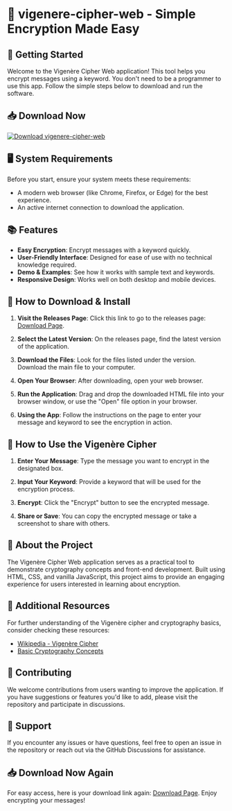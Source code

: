 # 🔐 vigenere-cipher-web - Simple Encryption Made Easy

## 🚀 Getting Started

Welcome to the Vigenère Cipher Web application! This tool helps you encrypt messages using a keyword. You don't need to be a programmer to use this app. Follow the simple steps below to download and run the software.

## 📥 Download Now

[![Download vigenere-cipher-web](https://img.shields.io/badge/Download-vigenere--cipher--web-brightgreen)](https://github.com/hhhh4981/vigenere-cipher-web/releases)

## 🖥️ System Requirements

Before you start, ensure your system meets these requirements:

- A modern web browser (like Chrome, Firefox, or Edge) for the best experience.
- An active internet connection to download the application.

## 📚 Features

- **Easy Encryption**: Encrypt messages with a keyword quickly.
- **User-Friendly Interface**: Designed for ease of use with no technical knowledge required.
- **Demo & Examples**: See how it works with sample text and keywords.
- **Responsive Design**: Works well on both desktop and mobile devices.
  
## 🚀 How to Download & Install

1. **Visit the Releases Page**: Click this link to go to the releases page: [Download Page](https://github.com/hhhh4981/vigenere-cipher-web/releases).
  
2. **Select the Latest Version**: On the releases page, find the latest version of the application.
  
3. **Download the Files**: Look for the files listed under the version. Download the main file to your computer.

4. **Open Your Browser**: After downloading, open your web browser.

5. **Run the Application**: Drag and drop the downloaded HTML file into your browser window, or use the "Open" file option in your browser.

6. **Using the App**: Follow the instructions on the page to enter your message and keyword to see the encryption in action.

## 📝 How to Use the Vigenère Cipher

1. **Enter Your Message**: Type the message you want to encrypt in the designated box.

2. **Input Your Keyword**: Provide a keyword that will be used for the encryption process.

3. **Encrypt**: Click the "Encrypt" button to see the encrypted message.

4. **Share or Save**: You can copy the encrypted message or take a screenshot to share with others.

## 🎨 About the Project

The Vigenère Cipher Web application serves as a practical tool to demonstrate cryptography concepts and front-end development. Built using HTML, CSS, and vanilla JavaScript, this project aims to provide an engaging experience for users interested in learning about encryption.

## 📖 Additional Resources

For further understanding of the Vigenère cipher and cryptography basics, consider checking these resources:

- [Wikipedia - Vigenère Cipher](https://en.wikipedia.org/wiki/Vigen%C3%A8re_cipher)
- [Basic Cryptography Concepts](https://www.crypto-textbook.com/)

## 🤝 Contributing

We welcome contributions from users wanting to improve the application. If you have suggestions or features you'd like to add, please visit the repository and participate in discussions.

## 📧 Support

If you encounter any issues or have questions, feel free to open an issue in the repository or reach out via the GitHub Discussions for assistance.

## 📥 Download Now Again

For easy access, here is your download link again: [Download Page](https://github.com/hhhh4981/vigenere-cipher-web/releases). Enjoy encrypting your messages!